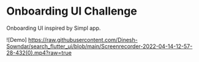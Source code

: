 # Onboarding UI Challenge

Onboarding UI inspired by Simpl app. 

![Demo] https://raw.githubusercontent.com/Dinesh-Sowndar/search_flutter_ui/blob/main/Screenrecorder-2022-04-14-12-57-28-432(0).mp4?raw=true
